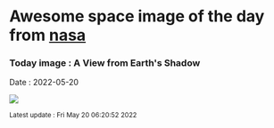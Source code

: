 
# Awesome space image of the day from [nasa](https://api.nasa.gov/)

### Today image : A View from Earth's Shadow

Date : 2022-05-20


![](https://apod.nasa.gov/apod/image/2205/eclipse-lune-2022c1024.jpg)

<small>Latest update : Fri May 20 06:20:52 2022</small>


